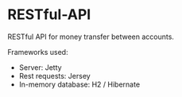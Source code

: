# RESTful-API
RESTful API for money transfer between accounts.

Frameworks used:

- Server: Jetty
- Rest requests: Jersey 
- In-memory database: H2 / Hibernate
